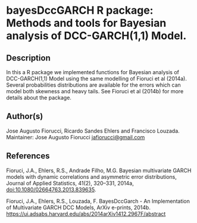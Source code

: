 # bayesDccGARCH R package: Methods and tools for Bayesian analysis of DCC-GARCH(1,1) Model.

## Description
In this a R package we implemented functions for Bayesian analysis of DCC-GARCH(1,1) Model 
using the same modelling of Fioruci et al (2014a). Several probabilities distributions are available for the errors which can model both skewness and heavy tails. 
See Fioruci et al (2014b) for more details about the package.

## Author(s)
Jose Augusto Fiorucci, Ricardo Sandes Ehlers and Francisco Louzada. Maintainer: Jose Augusto Fiorucci <jafiorucci@gmail.com>

## References
Fioruci, J.A., Ehlers, R.S., Andrade Filho, M.G. Bayesian multivariate GARCH models with dynamic correlations and asymmetric error distributions, Journal of Applied Statistics, 41(2), 320–331, 2014a, <doi:10.1080/02664763.2013.839635>.

Fioruci, J.A., Ehlers, R.S., Louzada, F. BayesDccGarch - An Implementation of Multivariate GARCH DCC Models, ArXiv e-prints, 2014b. https://ui.adsabs.harvard.edu/abs/2014arXiv1412.2967F/abstract
